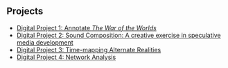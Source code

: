 ## Projects

* [Digital Project 1: Annotate *The War of the Worlds*](project1.md) 
* [Digital Project 2: Sound Composition: A creative exercise in speculative media development](project2.md)
* [Digital Project 3: Time-mapping Alternate Realities](project3.md)
* [Digital Project 4: Network Analysis](project4.md)

